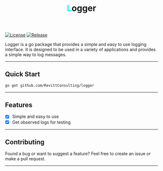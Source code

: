 <div align="center" style="padding-top: 30px; padding-bottom: 30px">
    <h1><span style="color: aqua">L</span>ogger</h1>
</div>

[![License][License-Image]][License-URL]
[![Release][Release-Image]][Release-URL]

[License-URL]: https://www.apache.org/licenses/LICENSE-2.0
[License-Image]: https://img.shields.io/badge/License-Apache%202.0-blue.svg
[Release-URL]: https://github.com/RevittConsulting/logger/releases/latest
[Release-Image]: https://img.shields.io/github/v/release/RevittConsulting/logger?kill_cache=1

Logger is a go package that provides a simple and easy to use logging interface. It is designed to be used in a variety of applications and provides a simple way to log messages.

***

## Quick Start

```bash
go get github.com/RevittConsulting/logger
```
***

## Features

- [x] Simple and easy to use
- [x] Get observed logs for testing

***

## Contributing

Found a bug or want to suggest a feature? Feel free to create an issue or make a pull request.

***